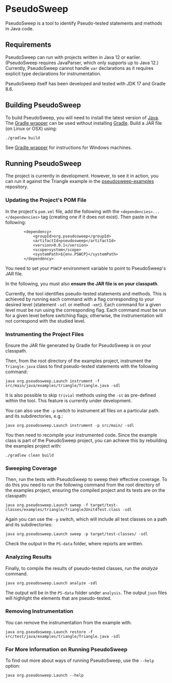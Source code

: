 # PseudoSweep

PseudoSweep is a tool to identify Pseudo-tested statements and methods in Java code. 



## Requirements

PseudoSweep can run with projects written in Java 12 or earlier. (PseudoSweep
requires JavaParser, which only supports up to Java 12.) Currently, PseudoSweep 
cannot handle `var` declarations as it requires explicit type declarations for 
instrumentation. 

PseudoSweep itself has been developed and tested with JDK 17 and Gradle 8.6.

## Building PseudoSweep

To build PseudoSweep, you will need to install the latest version of
[Java](https://adoptium.net). The 
[Gradle wrapper](https://docs.gradle.org/current/userguide/gradle_wrapper_basics.html) 
can be used without installing [Gradle](https://gradle.org/install/). 
Build a JAR file (on Linux or OSX) using:

```
./gradlew build
```
See [Gradle wrapper](https://docs.gradle.org/current/userguide/gradle_wrapper_basics.html) 
for instructions for Windows machines. 
## Running PseudoSweep

The project is currently in development. However, to see it in action, you can run
it against the Triangle example in the
[pseudosweep-examples](https://github.com/SweepTestCoverage/pseudosweep-examples)
repository.

### Updating the Project's POM File

In the project's `pom.xml` file, add the following with the
`<dependencies>...</dependencies>` tag (creating one if it does not exist). Then
paste in the following:

```
        <dependency>
            <groupId>org.pseudosweep</groupId>
            <artifactId>pseudosweep</artifactId>
            <version>0.0.1</version>
            <scope>system</scope>
            <systemPath>${env.PSWCP}</systemPath>
        </dependency>
```

You need to set your `PSWCP` environment variable to point to PseudoSweep's JAR file.

In the following, you must also **ensure the JAR file is on your classpath**.

Currently, the tool identifies pseudo-tested statements and methods. This is achieved by 
running each command with a flag corresponding to your desired level (statement `-sdl` 
or method `-xmt`). Each command for a given level must be run using the corresponding flag. 
Each command must be run for a given level before switching flags; otherwise, the 
instrumentation will not correspond with the studied level.

### Instrumenting the Project Files

Ensure the JAR file generated by Gradle for PseudoSweep is on your classpath.

Then, from the root directory of the examples project, instrument the
`Triangle.java` class to find pseudo-tested statements with the following command:

```
java org.pseudosweep.Launch instrument -f src/main/java/examples/triangle/Triangle.java -sdl
```

It is also possible to skip `trivial` methods using the `-st` as pre-defined within the tool. This 
feature is currently under development.

You can also use the `-p` switch to instrument all files on a particular path.
and its subdirectories, e.g.:

```
java org.pseudosweep.Launch instrument -p src/main/ -sdl
```

You then need to recompile your instrumented code. Since the example class is
part of the PseudoSweep project, you can achieve this by rebuilding the examples
project with:

```
./gradlew clean build
```

### Sweeping Coverage

Then, run the tests with PseudoSweep to sweep their effective coverage. To do
this you need to run the following command from the root directory of the
examples project, ensuring the compiled project and its tests are on the
classpath:

```
java org.pseudosweep.Launch sweep -f target/test-classes/examples/triangle/TriangleJUnit4Test.class -sdl
```

Again you can use the `-p` switch, which will include all test classes on a path
and its subdirectories:

```
java org.pseudosweep.Launch sweep -p target/test-classes/ -sdl
```

Check the output in the `PS-data` folder, where reports are written.

### Analyzing Results
Finally, to compile the results of pseudo-tested classes, run the _analyze_ command.

```
java org.pseudosweep.Launch analyze -sdl
```

The output will be in the `PS-data` folder under `analysis`. The output `json` files will highlight the elements that are pseudo-tested. 


[//]: # ()
[//]: # (You can also specify which metrics you would like in the reports using the `-me` switch. For example;)

[//]: # ()
[//]: # (```)

[//]: # ( java org.pseudosweep.Launch analyze -me IF_THEN -me IF_ELSE)

[//]: # (```)

[//]: # (Otherwise, all metrics will be included.)

### Removing Instrumentation

You can remove the instrumentation from the example with:

```
java org.pseudosweep.Launch restore -f src/test/java/examples/triangle/Triangle.java -sdl
```

### For More Information on Running PseudoSweep

To find out more about ways of running PseudoSweep, use the `--help` option:

```
java org.pseudosweep.Launch --help
```
